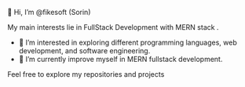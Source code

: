 👋 Hi, I’m @fikesoft (Sorin)

My main interests lie in FullStack Development with MERN stack .

- 👀 I’m interested in exploring different programming languages, web development, and software engineering.
- 🌱 I’m currently improve myself in  MERN fullstack development.

Feel free to explore my repositories and projects
